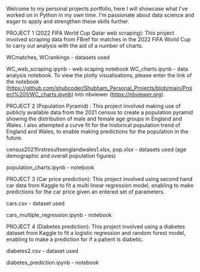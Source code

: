Welcome to my personal projects portfolio, here I will showcase what I've worked on in Python in my own time. I'm passionate about data science and eager to apply and strengthen these skills further. 

PROJECT 1 (2022 FIFA World Cup Qatar web scraping):
  This project involved scraping data from FBref for matches in the 2022 FIFA World Cup to carry out analysis with the aid of a number of charts. 

  WCmatches, WCrankings - datasets used 

  WC_web_scraping.ipynb - web scaping notebook 
  WC_charts.ipynb - data analysis notebook. To view the plotly visualisations, please enter the link of the notebook      (https://github.com/shubcoder/Shubham_Personal_Projects/blob/main/Project%201/WC_charts.ipynb) into nbviewer (https://nbviewer.org).



PROJECT 2 (Population Pyramid) :
  This project involved making use of publicly available data from the 2021 census to create a population pyramid showing the distribution of male and female age groups in England and Wales. I also attempted a curve fit for the historical population trend of England and Wales, to enable making predictions for the population in the future.  
  
  census2021firstresultsenglandwales1.xlsx, pop.xlsx - datasets used (age demographic and overall population figures) 
  
  population_charts.ipynb - notebook



PROJECT 3 (Car price prediction):
  This project involved using second hand car data from Kaggle to fit a multi linear regression model, enabling to make predictions for the car price given an entered set of parameters.
  
  cars.csv - dataset used 
  
  cars_multiple_regression.ipynb - notebook



PROJECT 4 (Diabetes prediction):
  This project involved using a diabetes dataset from Kaggle to fit a logistic regression and random forest model, enabling to make a prediction for if a patient is diabetic.

  diabetes2.csv - dataset used 

  diabetes_prediction.ipynb - notebook
